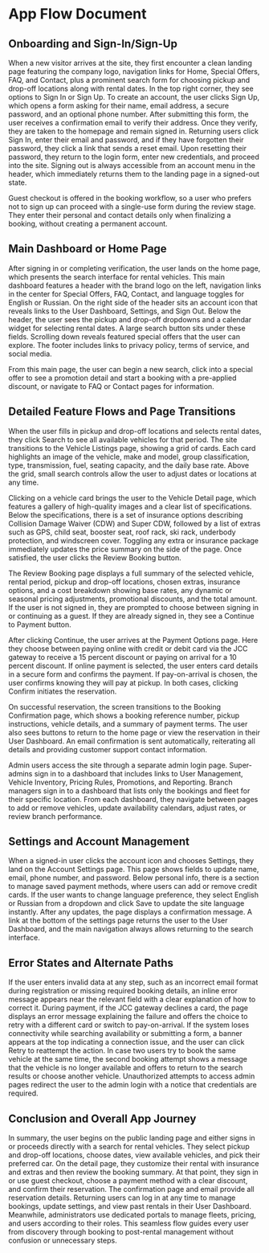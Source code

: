 # App Flow Document

## Onboarding and Sign-In/Sign-Up

When a new visitor arrives at the site, they first encounter a clean landing page featuring the company logo, navigation links for Home, Special Offers, FAQ, and Contact, plus a prominent search form for choosing pickup and drop-off locations along with rental dates. In the top right corner, they see options to Sign In or Sign Up. To create an account, the user clicks Sign Up, which opens a form asking for their name, email address, a secure password, and an optional phone number. After submitting this form, the user receives a confirmation email to verify their address. Once they verify, they are taken to the homepage and remain signed in. Returning users click Sign In, enter their email and password, and if they have forgotten their password, they click a link that sends a reset email. Upon resetting their password, they return to the login form, enter new credentials, and proceed into the site. Signing out is always accessible from an account menu in the header, which immediately returns them to the landing page in a signed-out state.

Guest checkout is offered in the booking workflow, so a user who prefers not to sign up can proceed with a single-use form during the review stage. They enter their personal and contact details only when finalizing a booking, without creating a permanent account.

## Main Dashboard or Home Page

After signing in or completing verification, the user lands on the home page, which presents the search interface for rental vehicles. This main dashboard features a header with the brand logo on the left, navigation links in the center for Special Offers, FAQ, Contact, and language toggles for English or Russian. On the right side of the header sits an account icon that reveals links to the User Dashboard, Settings, and Sign Out. Below the header, the user sees the pickup and drop-off dropdowns and a calendar widget for selecting rental dates. A large search button sits under these fields. Scrolling down reveals featured special offers that the user can explore. The footer includes links to privacy policy, terms of service, and social media.

From this main page, the user can begin a new search, click into a special offer to see a promotion detail and start a booking with a pre-applied discount, or navigate to FAQ or Contact pages for information.

## Detailed Feature Flows and Page Transitions

When the user fills in pickup and drop-off locations and selects rental dates, they click Search to see all available vehicles for that period. The site transitions to the Vehicle Listings page, showing a grid of cards. Each card highlights an image of the vehicle, make and model, group classification, type, transmission, fuel, seating capacity, and the daily base rate. Above the grid, small search controls allow the user to adjust dates or locations at any time.

Clicking on a vehicle card brings the user to the Vehicle Detail page, which features a gallery of high-quality images and a clear list of specifications. Below the specifications, there is a set of insurance options describing Collision Damage Waiver (CDW) and Super CDW, followed by a list of extras such as GPS, child seat, booster seat, roof rack, ski rack, underbody protection, and windscreen cover. Toggling any extra or insurance package immediately updates the price summary on the side of the page. Once satisfied, the user clicks the Review Booking button.

The Review Booking page displays a full summary of the selected vehicle, rental period, pickup and drop-off locations, chosen extras, insurance options, and a cost breakdown showing base rates, any dynamic or seasonal pricing adjustments, promotional discounts, and the total amount. If the user is not signed in, they are prompted to choose between signing in or continuing as a guest. If they are already signed in, they see a Continue to Payment button.

After clicking Continue, the user arrives at the Payment Options page. Here they choose between paying online with credit or debit card via the JCC gateway to receive a 15 percent discount or paying on arrival for a 10 percent discount. If online payment is selected, the user enters card details in a secure form and confirms the payment. If pay-on-arrival is chosen, the user confirms knowing they will pay at pickup. In both cases, clicking Confirm initiates the reservation.

On successful reservation, the screen transitions to the Booking Confirmation page, which shows a booking reference number, pickup instructions, vehicle details, and a summary of payment terms. The user also sees buttons to return to the home page or view the reservation in their User Dashboard. An email confirmation is sent automatically, reiterating all details and providing customer support contact information.

Admin users access the site through a separate admin login page. Super-admins sign in to a dashboard that includes links to User Management, Vehicle Inventory, Pricing Rules, Promotions, and Reporting. Branch managers sign in to a dashboard that lists only the bookings and fleet for their specific location. From each dashboard, they navigate between pages to add or remove vehicles, update availability calendars, adjust rates, or review branch performance.

## Settings and Account Management

When a signed-in user clicks the account icon and chooses Settings, they land on the Account Settings page. This page shows fields to update name, email, phone number, and password. Below personal info, there is a section to manage saved payment methods, where users can add or remove credit cards. If the user wants to change language preference, they select English or Russian from a dropdown and click Save to update the site language instantly. After any updates, the page displays a confirmation message. A link at the bottom of the settings page returns the user to the User Dashboard, and the main navigation always allows returning to the search interface.

## Error States and Alternate Paths

If the user enters invalid data at any step, such as an incorrect email format during registration or missing required booking details, an inline error message appears near the relevant field with a clear explanation of how to correct it. During payment, if the JCC gateway declines a card, the page displays an error message explaining the failure and offers the choice to retry with a different card or switch to pay-on-arrival. If the system loses connectivity while searching availability or submitting a form, a banner appears at the top indicating a connection issue, and the user can click Retry to reattempt the action. In case two users try to book the same vehicle at the same time, the second booking attempt shows a message that the vehicle is no longer available and offers to return to the search results or choose another vehicle. Unauthorized attempts to access admin pages redirect the user to the admin login with a notice that credentials are required.

## Conclusion and Overall App Journey

In summary, the user begins on the public landing page and either signs in or proceeds directly with a search for rental vehicles. They select pickup and drop-off locations, choose dates, view available vehicles, and pick their preferred car. On the detail page, they customize their rental with insurance and extras and then review the booking summary. At that point, they sign in or use guest checkout, choose a payment method with a clear discount, and confirm their reservation. The confirmation page and email provide all reservation details. Returning users can log in at any time to manage bookings, update settings, and view past rentals in their User Dashboard. Meanwhile, administrators use dedicated portals to manage fleets, pricing, and users according to their roles. This seamless flow guides every user from discovery through booking to post-rental management without confusion or unnecessary steps.
